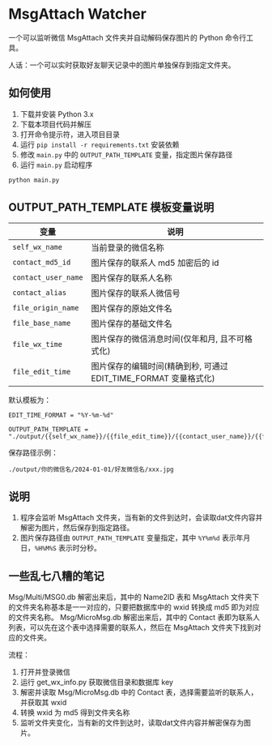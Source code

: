 # MsgAttach Watcher

一个可以监听微信 MsgAttach 文件夹并自动解码保存图片的 Python 命令行工具。

人话：一个可以实时获取好友聊天记录中的图片单独保存到指定文件夹。

## 如何使用

1. 下载并安装 Python 3.x
2. 下载本项目代码并解压
3. 打开命令提示符，进入项目目录
4. 运行 `pip install -r requirements.txt` 安装依赖
5. 修改 `main.py` 中的 `OUTPUT_PATH_TEMPLATE` 变量，指定图片保存路径
6. 运行 `main.py` 启动程序

```bash
python main.py
```

## OUTPUT_PATH_TEMPLATE 模板变量说明

| 变量 | 说明 |
| --- | --- |
| `self_wx_name` | 当前登录的微信名称 |
| `contact_md5_id` | 图片保存的联系人 md5 加密后的 id |
| `contact_user_name` | 图片保存的联系人名称 |
| `contact_alias` | 图片保存的联系人微信号 |
| `file_origin_name` | 图片保存的原始文件名 |
| `file_base_name` | 图片保存的基础文件名 |
| `file_wx_time` | 图片保存的微信消息时间(仅年和月, 且不可格式化) |
| `file_edit_time` | 图片保存的编辑时间(精确到秒, 可通过 EDIT_TIME_FORMAT 变量格式化) |

默认模板为：

```
EDIT_TIME_FORMAT = "%Y-%m-%d"

OUTPUT_PATH_TEMPLATE = "./output/{{self_wx_name}}/{{file_edit_time}}/{{contact_user_name}}/{{file_base_name}}.jpg"
```

保存路径示例：

```
./output/你的微信名/2024-01-01/好友微信名/xxx.jpg
```

## 说明

1. 程序会监听 MsgAttach 文件夹，当有新的文件到达时，会读取dat文件内容并解密为图片，然后保存到指定路径。
2. 图片保存路径由 `OUTPUT_PATH_TEMPLATE` 变量指定，其中 `%Y%m%d` 表示年月日，`%H%M%S` 表示时分秒。

## 一些乱七八糟的笔记

Msg/Multi/MSG0.db 解密出来后，其中的 Name2ID 表和 MsgAttach 文件夹下的文件夹名称基本是一一对应的，只要把数据库中的 wxid 转换成 md5 即为对应的文件夹名称。
Msg/MicroMsg.db 解密出来后，其中的 Contact 表即为联系人列表，可以先在这个表中选择需要的联系人，然后在 MsgAttach 文件夹下找到对应的文件夹。

流程：
1. 打开并登录微信
2. 运行 get_wx_info.py 获取微信目录和数据库 key
3. 解密并读取 Msg/MicroMsg.db 中的 Contact 表，选择需要监听的联系人，并获取其 wxid
4. 转换 wxid 为 md5 得到文件夹名称
5. 监听文件夹变化，当有新的文件到达时，读取dat文件内容并解密保存为图片。

